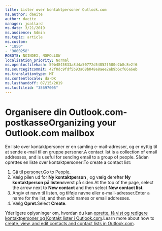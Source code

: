 ```yaml
---
title: Lister over kontaktpersoner Outlook.com
ms.author: daeite
author: daeite
manager: joallard
ms.date: 3/21/2019
ms.audience: Admin
ms.topic: article
ms.custom:
- "1850"
- "9000258"
ROBOTS: NOINDEX, NOFOLLOW
localization_priority: Normal
ms.openlocfilehash: 59b4845833a8d4a50772d54852f500e2b8c8e2f6
ms.sourcegitcommit: 42f0dc9fdf5b93a68b048e8aee2eb9b6cf66a6eb
ms.translationtype: MT
ms.contentlocale: da-DK
ms.lasthandoff: 07/15/2019
ms.locfileid: "35697005"
---
```

# <a name="organizing-your-outlookcom-mailbox"></a><span data-ttu-id="540da-102">Organisere din Outlook.com-postkasse</span><span class="sxs-lookup"><span data-stu-id="540da-102">Organizing your Outlook.com mailbox</span></span>

<span data-ttu-id="540da-103">En liste over kontaktpersoner er en samling e-mail-adresser, og er nyttig til at sende e-mail til en gruppe personer.</span><span class="sxs-lookup"><span data-stu-id="540da-103">A contact list is a collection of email addresses, and is useful for sending email to a group of people.</span></span> <span data-ttu-id="540da-104">Sådan oprettes en liste over kontaktpersoner:</span><span class="sxs-lookup"><span data-stu-id="540da-104">To create a contact list:</span></span>

1. <span data-ttu-id="540da-105">Gå til [personer](https://outlook.live.com/people/).</span><span class="sxs-lookup"><span data-stu-id="540da-105">Go to [People](https://outlook.live.com/people/).</span></span>
1. <span data-ttu-id="540da-106">Vælg pilen ud for **Ny kontaktperson** , og vælg derefter **Ny kontaktperson på listen**øverst på siden.</span><span class="sxs-lookup"><span data-stu-id="540da-106">At the top of the page, select the arrow next to **New contact** and then select **New contact list**.</span></span>
1. <span data-ttu-id="540da-107">Angiv et navn til listen, og tilføje navne eller e-mail-adresser.</span><span class="sxs-lookup"><span data-stu-id="540da-107">Enter a name for the list, and then add names or email addresses.</span></span>
1. <span data-ttu-id="540da-108">Vælg **Opret**.</span><span class="sxs-lookup"><span data-stu-id="540da-108">Select **Create**.</span></span>

<span data-ttu-id="540da-109">Yderligere oplysninger om, hvordan du kan [oprette, få vist og redigere kontaktpersoner og Kontakt lister i Outlook.com](https://support.office.com/article/5b909158-036e-4820-92f7-2a27f57b9f01?wt.mc_id=Office_Outlook_com_Alchemy).</span><span class="sxs-lookup"><span data-stu-id="540da-109">Learn more about how to [create, view, and edit contacts and contact lists in Outlook.com](https://support.office.com/article/5b909158-036e-4820-92f7-2a27f57b9f01?wt.mc_id=Office_Outlook_com_Alchemy).</span></span>